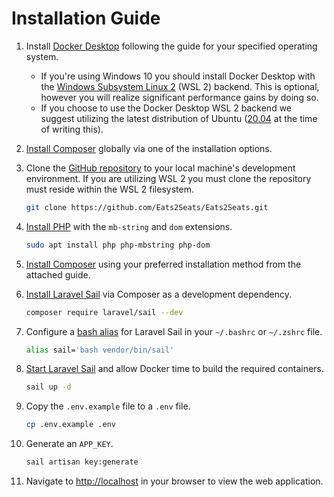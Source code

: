 # Installation Guide

1. Install [Docker Desktop](https://docs.docker.com/get-docker/) following the guide for your specified operating system.
    - If you're using Windows 10 you should install Docker Desktop with the [Windows Subsystem Linux 2](https://docs.docker.com/docker-for-windows/wsl/) (WSL 2) backend. This is optional, however you will realize significant performance gains by doing so.
    - If you choose to use the Docker Desktop WSL 2 backend we suggest utilizing the latest distribution of Ubuntu ([20.04](https://www.microsoft.com/store/apps/9n6svws3rx71) at the time of writing this).
2. [Install Composer](https://getcomposer.org/download/) globally via one of the installation options.
3. Clone the [GitHub repository](https://github.com/Eats2Seats/Eats2Seats) to your local machine's development environment. If you are utilizing WSL 2 you must clone the repository must reside within the WSL 2 filesystem.

    ```bash
    git clone https://github.com/Eats2Seats/Eats2Seats.git 
    ```

4. [Install PHP](https://www.php.net/manual/en/install.php) with the `mb-string` and `dom` extensions.

    ```bash
    sudo apt install php php-mbstring php-dom
    ```

5. [Install Composer](https://getcomposer.org/download/) using your preferred installation method from the attached guide.
6. [Install Laravel Sail](https://laravel.com/docs/8.x/sail#installing-sail-into-existing-applications) via Composer as a development dependency.

    ```bash
    composer require laravel/sail --dev
    ```

7. Configure a [bash alias](https://laravel.com/docs/8.x/sail#configuring-a-bash-alias) for Laravel Sail in your `~/.bashrc` or `~/.zshrc` file.

    ```bash
    alias sail='bash vendor/bin/sail'
    ```

8. [Start Laravel Sail](https://laravel.com/docs/8.x/sail#starting-and-stopping-sail) and allow Docker time to build the required containers.

    ```bash
    sail up -d
    ```

9. Copy the `.env.example` file to a `.env` file.

    ```bash
    cp .env.example .env
    ```

10. Generate an `APP_KEY`.

    ```bash
    sail artisan key:generate
    ```

11. Navigate to [http://localhost](http://localhost) in your browser to view the web application.
